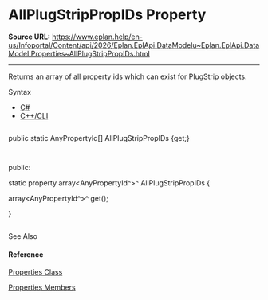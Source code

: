 # AllPlugStripPropIDs Property

**Source URL:** https://www.eplan.help/en-us/Infoportal/Content/api/2026/Eplan.EplApi.DataModelu~Eplan.EplApi.DataModel.Properties~AllPlugStripPropIDs.html

---

Returns an array of all property ids which can exist for PlugStrip objects.

Syntax

- [C#](#i-syntax-CS)
- [C++/CLI](#i-syntax-CPP2005)

```
```
public static AnyPropertyId[] AllPlugStripPropIDs {get;}
```
```

```
```
public:
static property array<AnyPropertyId^>^ AllPlugStripPropIDs {
   array<AnyPropertyId^>^ get();
}
```
```



See Also

#### Reference

[Properties Class](Eplan.EplApi.DataModelu~Eplan.EplApi.DataModel.Properties.html)
  
[Properties Members](Eplan.EplApi.DataModelu~Eplan.EplApi.DataModel.Properties_members.html)